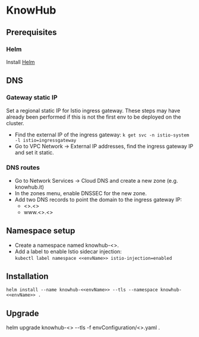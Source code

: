 # KnowHub

## Prerequisites
### Helm
Install [Helm](https://medium.com/google-cloud/install-secure-helm-in-gke-254d520061f7)
## DNS
### Gateway static IP
Set a regional static IP for Istio ingress gateway. These steps may have already been performed if this is not the first env to be deployed on the cluster.

  * Find the external IP of the ingress gateway: `k get svc -n istio-system -l istio=ingressgateway`
  * Go to VPC Network -> External IP addresses, find the ingress gateway IP and set it static.

### DNS routes
  * Go to Network Services -> Cloud DNS and create a new zone (e.g. knowhub.it)
  * In the zones menu, enable DNSSEC for the new zone.
  * Add two DNS records to point the domain to the ingress gateway IP:
    * <<envName>>.<<domain>>
    * www.<<envName>>.<<domain>>

## Namespace setup
  * Create a namespace named knowhub-<<envName>>.
  * Add a label to enable Istio sidecar injection:  
`kubectl label namespace <<envName>> istio-injection=enabled`

## Installation
`helm install --name knowhub-<<envName>> --tls --namespace knowhub-<<envName>> .`

## Upgrade
helm upgrade knowhub-<<envName>> --tls -f envConfiguration/<<envName>>.yaml .